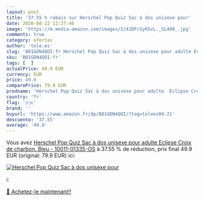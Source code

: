 ```yaml
---
layout: post
title: '37.55 % rabais sur Herschel Pop Quiz Sac à dos unisexe pour'
date: 2020-08-22 12:27:46
image: 'https://m.media-amazon.com/images/I/41DFcSyKSvL._SL400_.jpg'
comments: true
category: ofertas
author: 'tole.es'
slug: 'B01GDN4QOI-fr Herschel Pop Quiz Sac à dos unisexe pour adulte Eclipse...'
sku: 'B01GDN4QOI-fr'
tags: [  ]
actualPrice: 49.9 EUR
currency: EUR
price: 49.9
comparePrice: 79.9 EUR
prodname: 'Herschel Pop Quiz Sac à dos unisexe pour adulte  Eclipse Croix de charbon.  Bleu  - 10011-01335-OS'
country: 'fr'
flag: '🇫🇷'
brand: ''
buyurl: 'https://www.amazon.fr/dp/B01GDN4QOI/?tag=tolees0d-21'
descuento: '37.55'
average: '49.9'
---
```


Vous avez [Herschel Pop Quiz Sac à dos unisexe pour adulte  Eclipse Croix de charbon.  Bleu  - 10011-01335-OS](https://www.amazon.fr/dp/B01GDN4QOI/?tag=tolees0d-21)  à  37.55 % de réduction, prix final  49.9 EUR (original: 79.9 EUR) ici:

[![Herschel Pop Quiz Sac à dos unisexe pour](https://m.media-amazon.com/images/I/41DFcSyKSvL._SL400_.jpg)](https://www.amazon.fr/dp/B01GDN4QOI/?tag=tolees0d-21)

ℹ️:


[🛒 Achetez-le maintenant!!](https://www.amazon.fr/dp/B01GDN4QOI/?tag=tolees0d-21)
